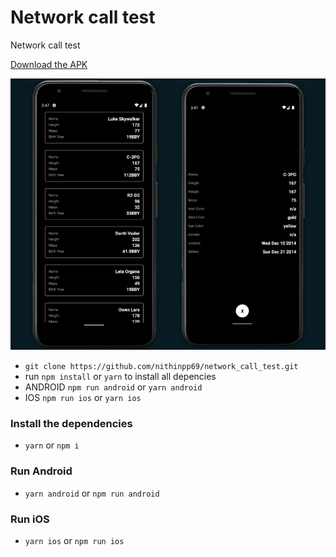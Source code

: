 # Network call test

Network call test 

[Download the APK](https://github.com/nithinpp69/network_call_test/raw/main/app-release.apk)

![](example.png)


* ```git clone https://github.com/nithinpp69/network_call_test.git```
* run ```npm install``` or ```yarn``` to install all depencies
* ANDROID ```npm run android``` or ```yarn android``` 
* IOS ```npm run ios``` or ```yarn ios``` 

### Install the dependencies

* ```yarn```   or   ```npm i```

### Run Android

* ```yarn android```  or  ```npm run android```

### Run iOS

* ```yarn ios```  or  ```npm run ios```
